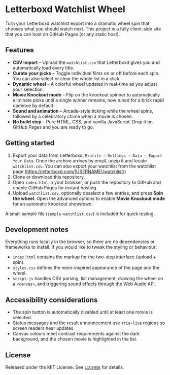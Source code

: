# Letterboxd Watchlist Wheel

Turn your Letterboxd watchlist export into a dramatic wheel spin that chooses what you should watch next. This project is a fully client-side site that you can host on GitHub Pages (or any static host).

## Features

- **CSV import** – Upload the `watchlist.csv` that Letterboxd gives you and automatically load every title.
- **Curate your picks** – Toggle individual films on or off before each spin. You can also select or clear the whole list in a click.
- **Dynamic wheel** – A colorful wheel updates in real-time as you adjust your selection.
- **Movie Knockout mode** – Flip on the knockout spinner to automatically eliminate picks until a single winner remains, now tuned for a brisk rapid cadence by default.
- **Sound and animation** – Arcade-style ticking while the wheel spins, followed by a celebratory chime when a movie is chosen.
- **No build step** – Pure HTML, CSS, and vanilla JavaScript. Drop it on GitHub Pages and you are ready to go.

## Getting started

1. Export your data from Letterboxd: `Profile → Settings → Data → Export Your Data`. Once the archive arrives by email, unzip it and locate `watchlist.csv`.
   You can also export your watchlist from the watchlist page (https://letterboxd.com/[USERNAME]/watchlist/)
2. Clone or download this repository.
3. Open `index.html` in your browser, or push the repository to GitHub and enable GitHub Pages for instant hosting.
4. Upload `watchlist.csv`, optionally deselect a few entries, and press **Spin the wheel**. Open the advanced options to enable **Movie Knockout mode** for an automatic knockout showdown.

A small sample file (`sample-watchlist.csv`) is included for quick testing.

## Development notes

Everything runs locally in the browser, so there are no dependencies or frameworks to install. If you would like to tweak the styling or behaviour:

- `index.html` contains the markup for the two-step interface (upload + spin).
- `styles.css` defines the neon-inspired appearance of the page and the wheel.
- `script.js` handles CSV parsing, list management, drawing the wheel on a `<canvas>`, and triggering sound effects through the Web Audio API.

## Accessibility considerations

- The spin button is automatically disabled until at least one movie is selected.
- Status messages and the result announcement use `aria-live` regions so screen readers hear updates.
- Canvas colours meet contrast requirements against the dark background, and the chosen movie is highlighted in the list.

## License

Released under the MIT License. See [`LICENSE`](LICENSE) for details.
